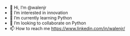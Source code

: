 - 👋 Hi, I’m @walenjr
- 👀 I’m interested in innovation
- 🌱 I’m currently learning Python
- 💞️ I’m looking to collaborate on Python
- 📫 How to reach me https://www.linkedin.com/in/walenjr/

<!---
walenjr/walenjr is a ✨ special ✨ repository because its `README.md` (this file) appears on your GitHub profile.
You can click the Preview link to take a look at your changes.
--->
